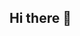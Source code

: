 ## Hi there 👋

<!--
**IvanMartinezRomero/IvanMartinezRomero** is a ✨ _special_ ✨ repository because its `README.md` (this file) appears on your GitHub profile.

Here are some ideas to get you started:

- 🌱 I’m currently learning Computer Science
- 🤔 I’m looking for help with using GitHub in general
- 📫 How to reach me: vansin2006@gmail.com
- 😄 Pronouns: he/him
-->
